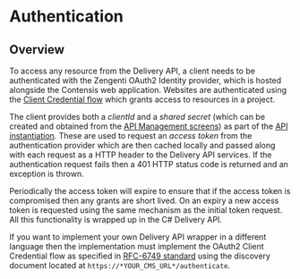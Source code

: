# Authentication

## Overview

To access any resource from the Delivery API, a client needs to be authenticated with the Zengenti OAuth2 Identity provider, which is hosted alongside the Contensis web application. Websites are authenticated using the [Client Credential flow](https://tools.ietf.org/html/rfc6749#section-4.4) which grants access to resources in a project.

The client provides both a *clientId* and a *shared secret* (which can be created and obtained from the [API Management screens](https://contensis.github.io/docs/api-keys/)) as part of the [API instantiation](/delivery-api/api-instantiation.md). These are used to request an *access token* from the authentication provider which are then cached locally and passed along with each request as a HTTP header to the Delivery API services. If the authentication request fails then a 401 HTTP status code is returned and an exception is thrown.

Periodically the access token will expire to ensure that if the access token is compromised then any grants are short lived. On an expiry a new access token is requested using the same mechanism as the initial token request. All this functionality is wrapped up in the C# Delivery API.

If you want to implement your own Delivery API wrapper in a different language then the implementation must implement the OAuth2 Client Credential flow as specified in [RFC-6749 standard](https://tools.ietf.org/html/rfc6749#section-4.4) using the discovery document located at `https://*YOUR_CMS_URL*/authenticate`.